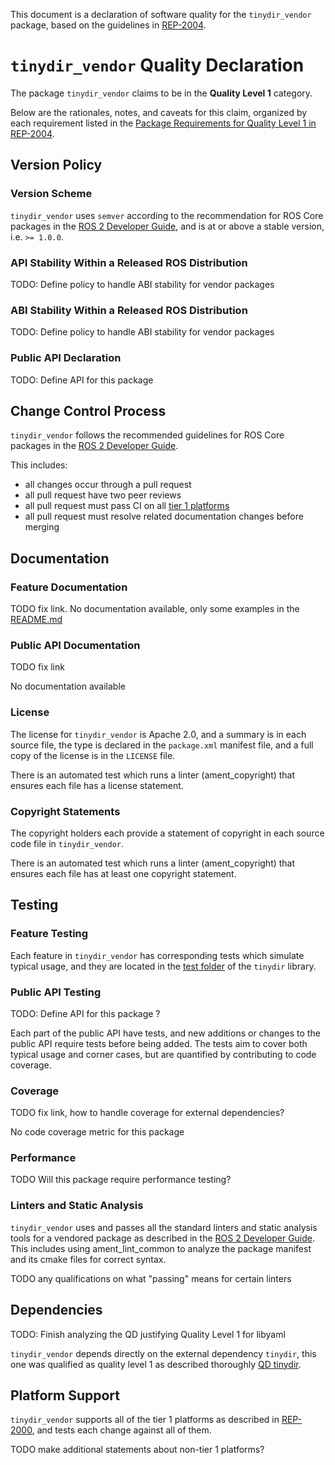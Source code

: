 
This document is a declaration of software quality for the `tinydir_vendor` package, based on the guidelines in [REP-2004](https://www.ros.org/reps/rep-2004.html).

# `tinydir_vendor` Quality Declaration

The package `tinydir_vendor` claims to be in the **Quality Level 1** category.

Below are the rationales, notes, and caveats for this claim, organized by each requirement listed in the [Package Requirements for Quality Level 1 in REP-2004](https://www.ros.org/reps/rep-2004.html).

## Version Policy

### Version Scheme

`tinydir_vendor` uses `semver` according to the recommendation for ROS Core packages in the [ROS 2 Developer Guide](https://index.ros.org/doc/ros2/Contributing/Developer-Guide/#versioning), and is at or above a stable version, i.e. `>= 1.0.0`.

### API Stability Within a Released ROS Distribution

TODO: Define policy to handle ABI stability for vendor packages

### ABI Stability Within a Released ROS Distribution

TODO: Define policy to handle ABI stability for vendor packages

### Public API Declaration

TODO: Define API for this package

## Change Control Process

`tinydir_vendor` follows the recommended guidelines for ROS Core packages in the [ROS 2 Developer Guide](https://index.ros.org/doc/ros2/Contributing/Developer-Guide/#change-control-process).

This includes:

- all changes occur through a pull request
- all pull request have two peer reviews
- all pull request must pass CI on all [tier 1 platforms](https://www.ros.org/reps/rep-2000.html#support-tiers)
- all pull request must resolve related documentation changes before merging

## Documentation

### Feature Documentation

TODO fix link. No documentation available, only some examples in the [README.md](https://github.com/cxong/tinydir/)

### Public API Documentation

TODO fix link

No documentation available

### License

The license for `tinydir_vendor` is Apache 2.0, and a summary is in each source file, the type is declared in the `package.xml` manifest file, and a full copy of the license is in the `LICENSE` file.

There is an automated test which runs a linter (ament_copyright) that ensures each file has a license statement.

### Copyright Statements

The copyright holders each provide a statement of copyright in each source code file in `tinydir_vendor`.

There is an automated test which runs a linter (ament_copyright) that ensures each file has at least one copyright statement.

## Testing

### Feature Testing

Each feature in `tinydir_vendor` has corresponding tests which simulate typical usage, and they are located in the [test folder](https://github.com/cxong/tinydir/tree/master/tests)  of the `tinydir` library.

### Public API Testing
TODO: Define API for this package ?

Each part of the public API have tests, and new additions or changes to the public API require tests before being added.
The tests aim to cover both typical usage and corner cases, but are quantified by contributing to code coverage.

### Coverage

TODO fix link, how to handle coverage for external dependencies?

No code coverage metric for this package

### Performance

TODO Will this package require performance testing?

### Linters and Static Analysis

`tinydir_vendor` uses and passes all the standard linters and static analysis tools for a vendored package as described in the [ROS 2 Developer Guide](https://index.ros.org/doc/ros2/Contributing/Developer-Guide/#linters-and-static-analysis). This includes using ament_lint_common to analyze the package manifest and its cmake files for correct syntax.

TODO any qualifications on what "passing" means for certain linters

## Dependencies

TODO: Finish analyzing the QD justifying Quality Level 1 for libyaml

`tinydir_vendor` depends directly on the external dependency `tinydir`, this one was qualified as quality level 1 as described thoroughly [QD tinydir](https://docs.google.com/document/d/18LiYAPO5_d7xuAfwpC7YLmbk8mO29aQf5iIC2hYL2XY/edit?usp=sharing).

## Platform Support

`tinydir_vendor` supports all of the tier 1 platforms as described in [REP-2000](https://www.ros.org/reps/rep-2000.html#support-tiers), and tests each change against all of them.

TODO make additional statements about non-tier 1 platforms?
